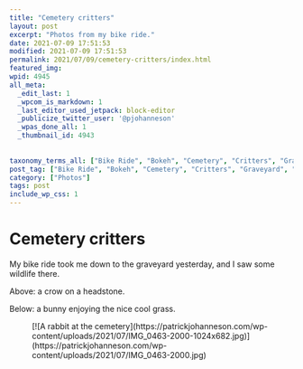 ```yaml
---
title: "Cemetery critters"
layout: post
excerpt: "Photos from my bike ride."
date: 2021-07-09 17:51:53
modified: 2021-07-09 17:51:53
permalink: 2021/07/09/cemetery-critters/index.html
featured_img: 
wpid: 4945
all_meta: 
  _edit_last: 1
  _wpcom_is_markdown: 1
  _last_editor_used_jetpack: block-editor
  _publicize_twitter_user: '@pjohanneson'
  _wpas_done_all: 1
  _thumbnail_id: 4943
  
  
taxonomy_terms_all: ["Bike Ride", "Bokeh", "Cemetery", "Critters", "Graveyard", "Wildlife", "Photos"]
post_tag: ["Bike Ride", "Bokeh", "Cemetery", "Critters", "Graveyard", "Wildlife"]
category: ["Photos"]
tags: post
include_wp_css: 1
---
```


# Cemetery critters

My bike ride took me down to the graveyard yesterday, and I saw some wildlife there.

Above: a crow on a headstone.

Below: a bunny enjoying the nice cool grass.

<figure class="wp-block-image size-large">[![A rabbit at the cemetery](https://patrickjohanneson.com/wp-content/uploads/2021/07/IMG_0463-2000-1024x682.jpg)](https://patrickjohanneson.com/wp-content/uploads/2021/07/IMG_0463-2000.jpg)</figure>